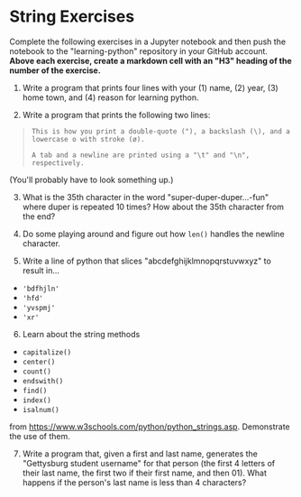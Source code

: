 # String Exercises

Complete the following exercises in a Jupyter notebook and then push the notebook to the "learning-python" repository in your GitHub account. **Above each exercise, create a markdown cell with an "H3" heading of the number of the exercise.**


1. Write a program that prints four lines with your (1) name, (2) year, (3) home town, and (4) reason for learning python.

2. Write a program that prints the following two lines:

> `This is how you print a double-quote ("), a backslash (\), and a lowercase o with stroke (ø).`
>
> `A tab and a newline are printed using a "\t" and "\n", respectively.`

(You'll probably have to look something up.)

3. What is the 35th character in the word "super-duper-duper...-fun" where duper is repeated 10 times? How about the 35th character from the end?

4. Do some playing around and figure out how `len()` handles the newline character.

5. Write a line of python that slices "abcdefghijklmnopqrstuvwxyz" to result in...
- `'bdfhjln'`
- `'hfd'`
- `'yvspmj'`
- `'xr'`

6. Learn about the string methods
- `capitalize()`
- `center()`
- `count()`
- `endswith()`
- `find()`
- `index()`
- `isalnum()`

from https://www.w3schools.com/python/python_strings.asp. Demonstrate the use of them.

7. Write a program that, given a first and last name, generates the "Gettysburg student username" for that person (the first 4 letters of their last name, the first two if their first name, and then 01). What happens if the person's last name is less than 4 characters?
